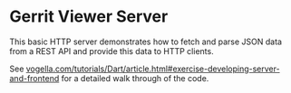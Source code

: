 # Gerrit Viewer Server

This basic HTTP server demonstrates how to fetch and parse JSON data from a REST API and provide this data to HTTP clients.

See [vogella.com/tutorials/Dart/article.html#exercise-developing-server-and-frontend](vogella.com/tutorials/Dart/article.html#exercise-developing-server-and-frontend) for a detailed walk through of the code.